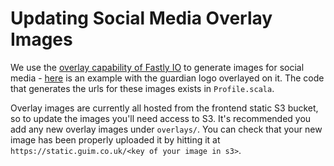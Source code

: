 Updating Social Media Overlay Images
====================================

We use the [overlay capability of Fastly IO](https://docs.fastly.com/api/imageopto/overlay) to generate images for social
media - [here]() is an example with the guardian logo overlayed on it. The code that generates the urls for these images
exists in `Profile.scala`. 

Overlay images are currently all hosted from the frontend static S3 bucket, so to update the images you'll need access to
S3. It's recommended you add any new overlay images under `overlays/`. You can check that your new image has been properly
uploaded it by hitting it at `https://static.guim.co.uk/<key of your image in s3>`.
